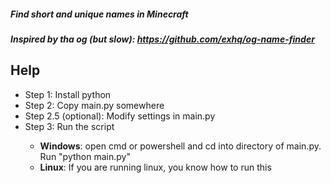<h5>Find short and unique names in Minecraft<h5>


Inspired by tha og (but slow): https://github.com/exhq/og-name-finder

<h2>Help</h2>
  <ul>
    <li>Step 1: Install python</li>
    <li>Step 2: Copy main.py somewhere</li>
    <li>Step 2.5 (optional): Modify settings in main.py</li>
    <li>Step 3: Run the script </li>
    <ul>
        <li><b>Windows</b>: open cmd or powershell and cd into directory of main.py. Run "python main.py"</li>
        <li><b>Linux</b>: If you are running linux, you know how to run this</li>
    </ul>
  </ul>
  
